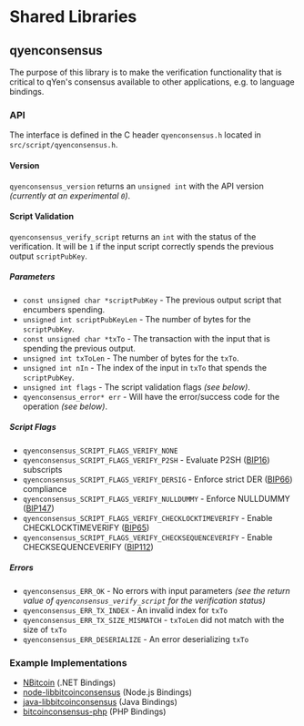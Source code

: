 Shared Libraries
================

## qyenconsensus

The purpose of this library is to make the verification functionality that is critical to qYen's consensus available to other applications, e.g. to language bindings.

### API

The interface is defined in the C header `qyenconsensus.h` located in  `src/script/qyenconsensus.h`.

#### Version

`qyenconsensus_version` returns an `unsigned int` with the API version *(currently at an experimental `0`)*.

#### Script Validation

`qyenconsensus_verify_script` returns an `int` with the status of the verification. It will be `1` if the input script correctly spends the previous output `scriptPubKey`.

##### Parameters
- `const unsigned char *scriptPubKey` - The previous output script that encumbers spending.
- `unsigned int scriptPubKeyLen` - The number of bytes for the `scriptPubKey`.
- `const unsigned char *txTo` - The transaction with the input that is spending the previous output.
- `unsigned int txToLen` - The number of bytes for the `txTo`.
- `unsigned int nIn` - The index of the input in `txTo` that spends the `scriptPubKey`.
- `unsigned int flags` - The script validation flags *(see below)*.
- `qyenconsensus_error* err` - Will have the error/success code for the operation *(see below)*.

##### Script Flags
- `qyenconsensus_SCRIPT_FLAGS_VERIFY_NONE`
- `qyenconsensus_SCRIPT_FLAGS_VERIFY_P2SH` - Evaluate P2SH ([BIP16](https://github.com/bitcoin/bips/blob/master/bip-0016.mediawiki)) subscripts
- `qyenconsensus_SCRIPT_FLAGS_VERIFY_DERSIG` - Enforce strict DER ([BIP66](https://github.com/bitcoin/bips/blob/master/bip-0066.mediawiki)) compliance
- `qyenconsensus_SCRIPT_FLAGS_VERIFY_NULLDUMMY` - Enforce NULLDUMMY ([BIP147](https://github.com/bitcoin/bips/blob/master/bip-0147.mediawiki))
- `qyenconsensus_SCRIPT_FLAGS_VERIFY_CHECKLOCKTIMEVERIFY` - Enable CHECKLOCKTIMEVERIFY ([BIP65](https://github.com/bitcoin/bips/blob/master/bip-0065.mediawiki))
- `qyenconsensus_SCRIPT_FLAGS_VERIFY_CHECKSEQUENCEVERIFY` - Enable CHECKSEQUENCEVERIFY ([BIP112](https://github.com/bitcoin/bips/blob/master/bip-0112.mediawiki))

##### Errors
- `qyenconsensus_ERR_OK` - No errors with input parameters *(see the return value of `qyenconsensus_verify_script` for the verification status)*
- `qyenconsensus_ERR_TX_INDEX` - An invalid index for `txTo`
- `qyenconsensus_ERR_TX_SIZE_MISMATCH` - `txToLen` did not match with the size of `txTo`
- `qyenconsensus_ERR_DESERIALIZE` - An error deserializing `txTo`

### Example Implementations
- [NBitcoin](https://github.com/NicolasDorier/NBitcoin/blob/master/NBitcoin/Script.cs#L814) (.NET Bindings)
- [node-libbitcoinconsensus](https://github.com/bitpay/node-libbitcoinconsensus) (Node.js Bindings)
- [java-libbitcoinconsensus](https://github.com/dexX7/java-libbitcoinconsensus) (Java Bindings)
- [bitcoinconsensus-php](https://github.com/Bit-Wasp/bitcoinconsensus-php) (PHP Bindings)
